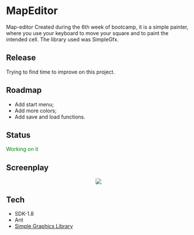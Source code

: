 # MapEditor
Map-editor Created during the 6th week of  bootcamp, it is a simple painter, where you use your keyboard to move your square and to paint the intended cell. The library used was SimpleGfx.

## Release
Trying to find time to improve on this project.

## Roadmap

<ul>
  <li>Add start menu;</li>
  <li>Add more colors;</li>
  <li>Add save and load functions.</li>

</ul>

## Status
<span style="color: green"> Working on it </span>

## Screenplay
<p align="center">
  <img src="https://i.imgur.com/1dAL1Gg.gif" >
</p>

## Tech
- SDK-1.8
- Ant
- [Simple Graphics Library](https://github.com/academia-de-codigo/simple-graphics)
